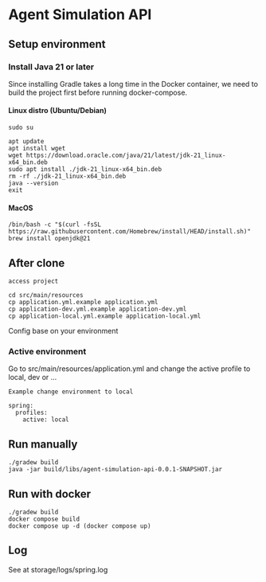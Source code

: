# Agent Simulation API
## Setup environment
### Install Java 21 or later
Since installing Gradle takes a long time in the Docker container, we need to build the project first before running docker-compose.
#### Linux distro (Ubuntu/Debian)
```
sudo su

apt update
apt install wget
wget https://download.oracle.com/java/21/latest/jdk-21_linux-x64_bin.deb
sudo apt install ./jdk-21_linux-x64_bin.deb
rm -rf ./jdk-21_linux-x64_bin.deb
java --version
exit
```

#### MacOS
```
/bin/bash -c "$(curl -fsSL https://raw.githubusercontent.com/Homebrew/install/HEAD/install.sh)"
brew install openjdk@21
```

## After clone
```
access project

cd src/main/resources
cp application.yml.example application.yml
cp application-dev.yml.example application-dev.yml
cp application-local.yml.example application-local.yml
```
Config base on your environment

### Active environment
Go to src/main/resources/application.yml and change the active profile to local, dev or ...
```
Example change environment to local

spring:
  profiles:
    active: local
```

## Run manually
```
./gradew build
java -jar build/libs/agent-simulation-api-0.0.1-SNAPSHOT.jar
```

## Run with docker
```
./gradew build
docker compose build
docker compose up -d (docker compose up)
```

## Log
See at storage/logs/spring.log
